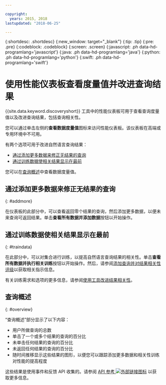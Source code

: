 ```yaml
---

copyright:
  years: 2015, 2018
lastupdated: "2018-06-25"

---
```


{:shortdesc: .shortdesc}
{:new_window: target="_blank"}
{:tip: .tip}
{:pre: .pre}
{:codeblock: .codeblock}
{:screen: .screen}
{:javascript: .ph data-hd-programlang='javascript'}
{:java: .ph data-hd-programlang='java'}
{:python: .ph data-hd-programlang='python'}
{:swift: .ph data-hd-programlang='swift'}

# 使用性能仪表板查看度量值并改进查询结果

{{site.data.keyword.discoveryshort}} 工具中的性能仪表板可用于查看查询度量值以及改进查询结果，包括查询相关性。

您可以通过单击左侧的**查看数据度量值**图标来访问性能仪表板。该仪表板在高端或专用环境中不可用。

有两个选项可用于改进自然语言查询结果：
- [通过添加更多数据来修正无结果的查询](/docs/services/discovery/dashboard.html#addmore)
- [通过训练数据使相关结果显示在最前](/docs/services/discovery/dashboard.html#traindata)

您可以在[查询概述](/docs/services/discovery/dashboard.html#overview)中查看数据度量值。 

## 通过添加更多数据来修正无结果的查询
{: #addmore}

在仪表板的此部分中，可以查看返回零个结果的查询，然后添加更多数据，以便未来查询可返回结果。单击**查看所有数据并添加数据**按钮以开始操作。 

## 通过训练数据使相关结果显示在最前
{: #traindata}

在此部分中，可以对集合进行训练，以提高自然语言查询结果的相关性。单击**查看所有数据并执行相关训练**按钮以开始操作。然后，请参阅[添加查询并对结果相关性评级](/docs/services/discovery/train-tooling.html#results)以获取相关指示信息。

有关训练需求和选项的更多信息，请参阅[使用工具改进结果相关性](/docs/services/discovery/train-tooling.html)。

## 查询概述
{: #overview}

“查询概述”部分显示了以下内容：
- 用户所做查询的总数
- 单击了一个或多个结果的查询的百分比
- 未单击任何结果的查询的百分比
- 未返回任何结果的查询的百分比
- 随时间推移显示这些结果的图形，以便您可以跟踪添加更多数据和相关性训练对性能的提高程度

这些结果是使用事件和反馈 API 收集的。请参阅 [API 参考 ![外部链接图标](../../icons/launch-glyph.svg "外部链接图标")](https://www.ibm.com/watson/developercloud/discovery/api/v1/curl.html?curl#events-and-feedback-api) 以获取更多信息。
